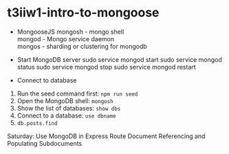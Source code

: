 # t3iiw1-intro-to-mongoose

- MongooseJS
mongosh - mongo shell  
mongod - Mongo service daemon  
mongos - sharding or clustering for mongodb  

- Start MongoDB server
sudo service mongod start 
sudo service mongod status
sudo service mongod stop
sudo service mongod restart

- Connect to database
1. Run the seed command first: `npm run seed`
2. Open the MongoDB shell: `mongosh`
3. Show the list of databases: `show dbs`
4. Connect to a database: `use dbname`
5. `db.posts.find`

Saturday:
Use MongoDB in Express Route
Document Referencing and Populating
Subdocuments

